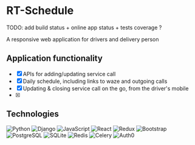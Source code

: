 # RT-Schedule

TODO: add build status + online app status + tests coverage ?

A responsive web application for drivers and delivery person

## Application functionality
- [x] APIs for adding/updating service call
- [x] Daily schedule, including links to waze and outgoing calls
- [x] Updating & closing service call on the go, from the driver's mobile
- [x] 

## Technologies
![Python](https://a11ybadges.com/badge?logo=python)
![Django](https://a11ybadges.com/badge?logo=django)
![JavaScript](https://a11ybadges.com/badge?logo=javascript)
![React](https://a11ybadges.com/badge?logo=react)
![Redux](https://a11ybadges.com/badge?logo=redux)
![Bootstrap](https://a11ybadges.com/badge?logo=bootstrap)
![PostgreSQL](https://a11ybadges.com/badge?logo=postgresql)
![SQLite](https://a11ybadges.com/badge?logo=sqlite)
![Redis](https://a11ybadges.com/badge?logo=redis)
![Celery](https://a11ybadges.com/badge?logo=celery)
![Auth0](https://a11ybadges.com/badge?logo=auth0)
